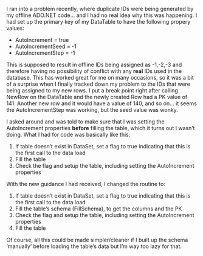 I ran into a problem recently, where duplicate IDs were being generated by my offline ADO.NET code&#8230; and I had no real idea why this was happening. I had set up the primary key of my DataTable to have the following propery values:

  * AutoIncrement = true
  * AutoIncrementSeed = -1
  * AutoIncrementStep = -1 

This is supposed to result in offline IDs being assigned as -1,-2,-3 and therefore having no possibility of conflict with any **real** IDs used in the database. This has worked great for me on many occasions, so it was a bit of a surprise when I finally tracked down my problem to the IDs that were being assigned to my new rows. I put a break point right after calling NewRow on the DataTable and the newly created Row had a PK value of 141. Another new row and it would have a value of 140, and so on&#8230; it seems the AutoIncrementStep was working, but the seed value was wonky.

I asked around and was told to make sure that I was setting the AutoIncrement properties **before** filling the table, which it turns out I wasn&#8217;t doing. What I had for code was basically like this: 

  1. If table doesn&#8217;t exist in DataSet, set a flag to true indicating that this is the first call to the data load
  2. Fill the table
  3. Check the flag and setup the table, including setting the AutoIncrement properties

With the new guidance I had received, I changed the routine to:

  1. If table doesn&#8217;t exist in DataSet, set a flag to true indicating that this is the first call to the data load
  2. Fill the table&#8217;s schema (FillSchema), to get the columns and the PK
  3. Check the flag and setup the table, including setting the AutoIncrement properties
  4. Fill the table

Of course, all this could be made simpler/cleaner if I built up the schema &#8216;manually&#8217; before loading the table&#8217;s data but I&#8217;m way too lazy for that.